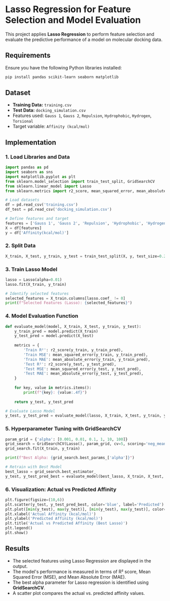 # Lasso Regression for Feature Selection and Model Evaluation

This project applies **Lasso Regression** to perform feature selection and evaluate the predictive performance of a model on molecular docking data.

## Requirements

Ensure you have the following Python libraries installed:

```bash
pip install pandas scikit-learn seaborn matplotlib
```

## Dataset

- **Training Data:** `training.csv`
- **Test Data:** `docking_simulation.csv`
- Features used: `Gauss 1`, `Gauss 2`, `Repulsion`, `Hydrophobic`, `Hydrogen`, `Torsional`
- Target variable: `Affinity (kcal/mol)`

## Implementation

### 1. Load Libraries and Data

```python
import pandas as pd
import seaborn as sns
import matplotlib.pyplot as plt
from sklearn.model_selection import train_test_split, GridSearchCV
from sklearn.linear_model import Lasso
from sklearn.metrics import r2_score, mean_squared_error, mean_absolute_error

# Load datasets
df = pd.read_csv('training.csv')
df_test = pd.read_csv('docking_simulation.csv')

# Define features and target
features = ['Gauss 1', 'Gauss 2', 'Repulsion', 'Hydrophobic', 'Hydrogen', 'Torsional']
X = df[features]
y = df['Affinity(kcal/mol)']
```

### 2. Split Data

```python
X_train, X_test, y_train, y_test = train_test_split(X, y, test_size=0.2, random_state=42)
```

### 3. Train Lasso Model

```python
lasso = Lasso(alpha=0.01)
lasso.fit(X_train, y_train)

# Identify selected features
selected_features = X_train.columns[lasso.coef_ != 0]
print(f"Selected Features (Lasso): {selected_features}")
```

### 4. Model Evaluation Function

```python
def evaluate_model(model, X_train, X_test, y_train, y_test):
    y_train_pred = model.predict(X_train)
    y_test_pred = model.predict(X_test)
    
    metrics = {
        'Train R²': r2_score(y_train, y_train_pred),
        'Train MSE': mean_squared_error(y_train, y_train_pred),
        'Train MAE': mean_absolute_error(y_train, y_train_pred),
        'Test R²': r2_score(y_test, y_test_pred),
        'Test MSE': mean_squared_error(y_test, y_test_pred),
        'Test MAE': mean_absolute_error(y_test, y_test_pred),
    }
    
    for key, value in metrics.items():
        print(f"{key}: {value:.4f}")
    
    return y_test, y_test_pred

# Evaluate Lasso Model
y_test, y_test_pred = evaluate_model(lasso, X_train, X_test, y_train, y_test)
```

### 5. Hyperparameter Tuning with GridSearchCV

```python
param_grid = {'alpha': [0.001, 0.01, 0.1, 1, 10, 100]}
grid_search = GridSearchCV(Lasso(), param_grid, cv=5, scoring='neg_mean_squared_error')
grid_search.fit(X_train, y_train)

print(f"Best Alpha: {grid_search.best_params_['alpha']}")

# Retrain with Best Model
best_lasso = grid_search.best_estimator_
y_test, y_test_pred_best = evaluate_model(best_lasso, X_train, X_test, y_train, y_test)
```

### 6. Visualization: Actual vs Predicted Affinity

```python
plt.figure(figsize=(10,6))
plt.scatter(y_test, y_test_pred_best, color='blue', label='Predicted')
plt.plot([min(y_test), max(y_test)], [min(y_test), max(y_test)], color='red', linestyle='--', label='Actual Values')
plt.xlabel('Actual Affinity (kcal/mol)')
plt.ylabel('Predicted Affinity (kcal/mol)')
plt.title('Actual vs Predicted Affinity (Best Lasso)')
plt.legend()
plt.show()
```

## Results

- The selected features using Lasso Regression are displayed in the output.
- The model's performance is measured in terms of R² score, Mean Squared Error (MSE), and Mean Absolute Error (MAE).
- The best alpha parameter for Lasso regression is identified using **GridSearchCV**.
- A scatter plot compares the actual vs. predicted affinity values.


